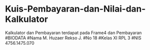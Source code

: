 # Kuis-Pembayaran-dan-Nilai-dan-Kalkulator
Kalkulator dan Pembayaran terdapat pada Frame4 dan Pembayaran
#BIODATA
#Nama
M. Huzaer Rekso J.
#No
18
#Kelas
XI RPL 3
#NIS
4756.1475.070
